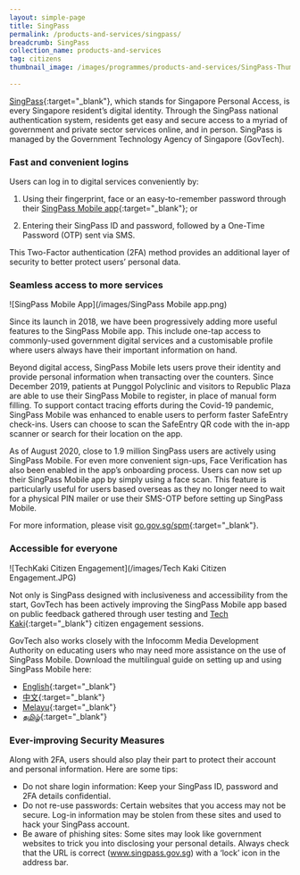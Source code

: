 ```yaml
---
layout: simple-page
title: SingPass
permalink: /products-and-services/singpass/
breadcrumb: SingPass
collection_name: products-and-services
tag: citizens
thumbnail_image: /images/programmes/products-and-services/SingPass-Thumbnail.jpg
      
---
```


[SingPass](https://www.singpass.gov.sg/spauth/login/loginpage?URL=%2F&TAM_OP=login){:target="_blank"}, which stands for Singapore Personal Access, is every Singapore resident’s digital identity. Through the SingPass national authentication system, residents get easy and secure access to a myriad of government and private sector services online, and in person. SingPass is managed by the Government Technology Agency of Singapore (GovTech). 

### **Fast and convenient logins**

Users can log in to digital services conveniently by:
1. Using their fingerprint, face or an easy-to-remember password through their [SingPass Mobile app](go.gov.sg/spm){:target="_blank"}; or 

2. Entering their SingPass ID and password, followed by a One-Time Password (OTP) sent via SMS.

This Two-Factor authentication (2FA) method provides an additional layer of security to better protect users’ personal data.

### **Seamless access to more services**

![SingPass Mobile App](/images/SingPass Mobile app.png)

Since its launch in 2018, we have been progressively adding more useful features to the SingPass Mobile app. This include one-tap access to commonly-used government digital services and a customisable profile where users always have their important information on hand.

Beyond digital access, SingPass Mobile lets users prove their identity and provide personal information when transacting over the counters. Since December 2019, patients at Punggol Polyclinic and visitors to Republic Plaza are able to use their SingPass Mobile to register, in place of manual form filling.
To support contact tracing efforts during the Covid-19 pandemic, SingPass Mobile was enhanced to enable users to perform faster SafeEntry check-ins. Users can choose to scan the SafeEntry QR code with the in-app scanner or search for their location on the app.

As of August 2020, close to 1.9 million SingPass users are actively using SingPass Mobile. For even more convenient sign-ups, Face Verification has also been enabled in the app’s onboarding process. Users can now set up their SingPass Mobile app by simply using a face scan. This feature is particularly useful for users based overseas as they no longer need to wait for a physical PIN mailer or use their SMS-OTP before setting up SingPass Mobile.

For more information, please visit [go.gov.sg/spm](go.gov.sg/spm){:target="_blank"}.

### **Accessible for everyone**

![TechKaki Citizen Engagement](/images/Tech Kaki Citizen Engagement.JPG)

Not only is SingPass designed with inclusiveness and accessibility from the start, GovTech has been actively improving the SingPass Mobile app based on public feedback gathered through user testing and [Tech Kaki](https://www.tech.gov.sg/products-and-services/tech-kaki-community/){:target="_blank"} citizen engagement sessions.

GovTech also works closely with the Infocomm Media Development Authority on educating users who may need more assistance on the use of SingPass Mobile. Download the multilingual guide on setting up and using SingPass Mobile here:

- [English](go.gov.sg/spm-tipsheet-en){:target="_blank"}
- [中文](go.gov.sg/spm-tipsheet-ch){:target="_blank"}
- [Melayu](go.gov.sg/spm-tipsheet-m){:target="_blank"}
- [தமிழ்](go.gov.sg/spm-tipsheet-t){:target="_blank"}

### **Ever-improving Security Measures**

Along with 2FA, users should also play their part to protect their account and personal information. Here are some tips:
- Do not share login information: Keep your SingPass ID, password and 2FA details confidential.
- Do not re-use passwords: Certain websites that you access may not be secure. Log-in information may be stolen from these sites and used to hack your SingPass account.
- Be aware of phishing sites: Some sites may look like government websites to trick you into disclosing your personal details. Always check that the URL is correct (www.singpass.gov.sg) with a ‘lock’ icon in the address bar.
